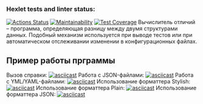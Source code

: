 ### Hexlet tests and linter status:
[![Actions Status](https://github.com/Ahiru78/java-project-71/actions/workflows/hexlet-check.yml/badge.svg)](https://github.com/Ahiru78/java-project-71/actions)
[![Maintainability](https://api.codeclimate.com/v1/badges/0cdba9ee0ad2a2df9d90/maintainability)](https://codeclimate.com/github/Ahiru78/java-project-71/maintainability)
[![Test Coverage](https://api.codeclimate.com/v1/badges/0cdba9ee0ad2a2df9d90/test_coverage)](https://codeclimate.com/github/Ahiru78/java-project-71/test_coverage)
Вычислитель отличий – программа, определяющая разницу между двумя структурами данных. Подобный механизм используется при выводе тестов или при автоматическом отслеживании изменении в конфигурационных файлах.

## Пример работы прграммы
Вызов справки:
[![asciicast](https://asciinema.org/a/8Wy7IgRZorNYPtKz0HE2N9EYV.svg)](https://asciinema.org/a/8Wy7IgRZorNYPtKz0HE2N9EYV)
Работа с JSON-файлами:
[![asciicast](https://asciinema.org/a/ILSjCmKV5C7UiOHHe83hucYAA.svg)](https://asciinema.org/a/ILSjCmKV5C7UiOHHe83hucYAA)
Работа с YML/YAML-файлами:
[![asciicast](https://asciinema.org/a/gRbWXYxUF64AKlBj1GTkxKMqX.svg)](https://asciinema.org/a/gRbWXYxUF64AKlBj1GTkxKMqX)
Использование форматтера Stylish:
[![asciicast](https://asciinema.org/a/VXlUzNgLGXtjtdXHEfTrFQtcc.svg)](https://asciinema.org/a/VXlUzNgLGXtjtdXHEfTrFQtcc)
Использование форматтера Plain:
[![asciicast](https://asciinema.org/a/4GHd1KFbxsWhvPHER9YRvQVTM.svg)](https://asciinema.org/a/4GHd1KFbxsWhvPHER9YRvQVTM)
Использование форматтера JSON:
[![asciicast](https://asciinema.org/a/IiX3XOHspiJxYIqil2Qk7M21H.svg)](https://asciinema.org/a/IiX3XOHspiJxYIqil2Qk7M21H)
